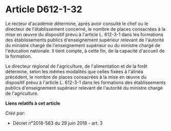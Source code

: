 # Article D612-1-32

Le recteur d'académie détermine, après avoir consulté le chef ou le directeur de l'établissement concerné, le nombre de
places consacrées à la mise en œuvre du dispositif prévu à l'article L. 612-3-1 dans les formations des établissements
publics d'enseignement supérieur relevant de l'autorité du ministre chargé de l'enseignement supérieur ou du ministre chargé
de l'éducation nationale. Il tient compte, à cette fin, de la capacité d'accueil de la formation.

Le directeur régional de l'agriculture, de l'alimentation et de la forêt détermine, selon les mêmes modalités que celles
fixées à l'alinéa précédent, le nombre de places consacrées à la mise en œuvre du dispositif prévu à l'article L. 612-3-1
dans les formations des établissements publics d'enseignement supérieur relevant de l'autorité du ministre chargé de
l'agriculture.

**Liens relatifs à cet article**

_Créé par_:

  - Décret n°2018-563 du 29 juin 2018 - art. 3
